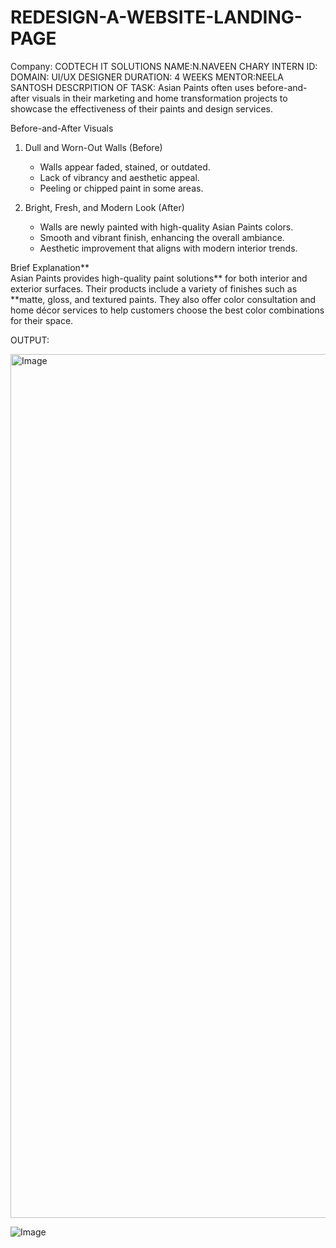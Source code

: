 # REDESIGN-A-WEBSITE-LANDING-PAGE
Company: CODTECH  IT SOLUTIONS
NAME:N.NAVEEN CHARY
INTERN ID:
DOMAIN: UI/UX DESIGNER
DURATION: 4 WEEKS
MENTOR:NEELA SANTOSH
DESCRPITION OF TASK:
Asian Paints often uses before-and-after visuals  in their marketing and home transformation projects to showcase the effectiveness of their paints and design services.  

Before-and-After Visuals
1. Dull and Worn-Out Walls (Before)
   - Walls appear faded, stained, or outdated.  
   - Lack of vibrancy and aesthetic appeal.  
   - Peeling or chipped paint in some areas.  

2. Bright, Fresh, and Modern Look (After) 
   - Walls are newly painted with high-quality Asian Paints colors.  
   - Smooth and vibrant finish, enhancing the overall ambiance.  
   - Aesthetic improvement that aligns with modern interior trends.  

Brief Explanation**  
Asian Paints provides high-quality paint solutions** for both interior and exterior surfaces. Their products include a variety of finishes such as **matte, gloss, and textured paints. They also offer color consultation and home décor services to help customers choose the best color combinations for their space.  

OUTPUT:

<img width="1382" alt="Image" src="https://github.com/user-attachments/assets/e397ecfe-8b2a-46ca-a2fb-1afc76f1f65c" />


![Image](https://github.com/user-attachments/assets/eed38a11-5538-4f25-b985-a369607dea39)
